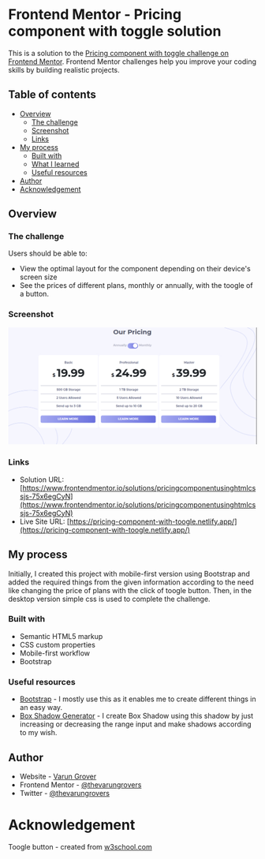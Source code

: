 # Frontend Mentor - Pricing component with toggle solution

This is a solution to the [Pricing component with toggle challenge on Frontend Mentor](https://www.frontendmentor.io/challenges/pricing-component-with-toggle-8vPwRMIC). Frontend Mentor challenges help you improve your coding skills by building realistic projects. 

## Table of contents

- [Overview](#overview)
  - [The challenge](#the-challenge)
  - [Screenshot](#screenshot)
  - [Links](#links)
- [My process](#my-process)
  - [Built with](#built-with)
  - [What I learned](#what-i-learned)
  - [Useful resources](#useful-resources)
- [Author](#author)
- [Acknowledgement](#acknowledgement)

## Overview

### The challenge

Users should be able to:

- View the optimal layout for the component depending on their device's screen size
- See the prices of different plans, monthly or annually, with the toogle of a button.

### Screenshot

![](./screenshot.png)

### Links

- Solution URL: [https://www.frontendmentor.io/solutions/pricingcomponentusinghtmlcssjs-75x6egCyN](https://www.frontendmentor.io/solutions/pricingcomponentusinghtmlcssjs-75x6egCyN)
- Live Site URL: [https://pricing-component-with-toogle.netlify.app/](https://pricing-component-with-toogle.netlify.app/)

## My process

Initially, I created this project with mobile-first version using Bootstrap and  added the required things from the given information according to the need like changing the price of plans with the click of toogle button. Then, in the desktop version simple css is used to complete the challenge. 

### Built with

- Semantic HTML5 markup
- CSS custom properties
- Mobile-first workflow
- Bootstrap

### Useful resources

- [Bootstrap](https://getbootstrap.com/) - I mostly use this as it enables me to create different things in an easy way.
- [Box Shadow Generator](https://cssgenerator.org/box-shadow-css-generator.html) -  I create Box Shadow using this shadow by just increasing or decreasing the range input and make shadows  according to my wish.

## Author

- Website - [Varun Grover](https://thevarungrovers.vercel.app/)
- Frontend Mentor - [@thevarungrovers](https://www.frontendmentor.io/profile/thevarungrovers)
- Twitter - [@thevarungrovers](https://www.twitter.com/thevarungrovers)

# Acknowledgement

Toogle button - created from [w3school.com](https://w3school.com)